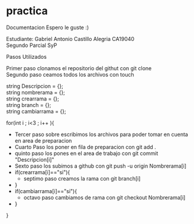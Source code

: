 # practica <br>
Documentacion Espero le guste :)

Estudiante: Gabriel Antonio Castillo Alegria CA19040 <br>
Segundo Parcial SyP 

Pasos Utilizados 


Primer paso clonamos el repositorio del githut con git clone <br>
Segundo paso ceamos todos los archivos con touch

string Descripcion = {};<br>
string nombrerama  = {};<br>
string crearrama   = {};<br>
string branch      = {};<br>
string cambiarrama = {};


for(int i ; i<3 ; i++ ){
- Tercer paso sobre escribimos los archivos para poder tomar en cuenta en area de preparacion
- Cuarto Paso los poner en fila de preparacion con git add .
- quinto paso los pones en el area de trabajo con git commit "Descripcion[i]"
- Sexto paso los subimos a github con git push -u origin Nombrerama[i]
- if(crearrama[i]=="si"){
  - septimo paso creamos la rama con git branch[i]
- }
- if(cambiarrama[i]=="si"){
  - octavo paso cambiamos de rama con git checkout Nombrerama[i]
- }

}
